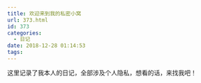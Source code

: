 ```yaml
---
title: 欢迎来到我的私密小窝
url: 373.html
id: 373
categories:
  - 日记
date: 2018-12-28 01:14:53
tags:
---
```


这里记录了我本人的日记，全部涉及个人隐私，想看的话，来找我吧！